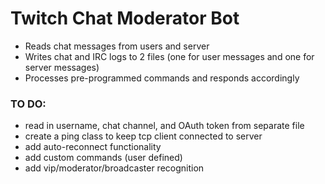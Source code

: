 # Twitch Chat Moderator Bot
- Reads chat messages from users and server
- Writes chat and IRC logs to 2 files (one for user messages and one for server messages)
- Processes pre-programmed commands and responds accordingly

### TO DO: 
- read in username, chat channel, and OAuth token from separate file
- create a ping class to keep tcp client connected to server
- add auto-reconnect functionality
- add custom commands (user defined)
- add vip/moderator/broadcaster recognition